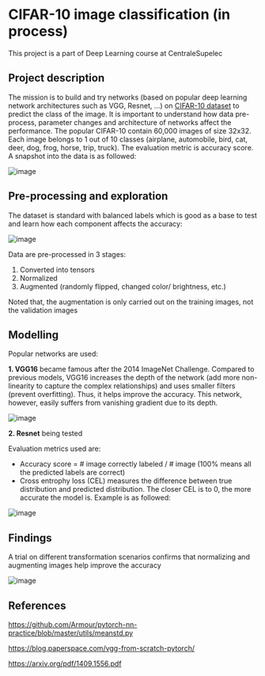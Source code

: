 # CIFAR-10 image classification (in process)

This project is a part of Deep Learning course at CentraleSupelec

## Project description
The mission is to build and try networks (based on popular deep learning network architectures such as VGG, Resnet, ...) on [CIFAR-10 dataset](https://www.cs.toronto.edu/~kriz/cifar.html) to predict the class of the image. It is important to understand how data pre-process, parameter changes and architecture of networks affect the performance. The popular CIFAR-10 contain 60,000 images of size 32x32. Each image belongs to 1 out of 10 classes (airplane, automobile, bird, cat, deer, dog, frog, horse, trip, truck). The evaluation metric is accuracy score. A snapshot into the data is as followed:

![image](https://user-images.githubusercontent.com/85484281/215329375-80e3122b-967f-4f5b-a5a7-8a7625d220e1.png)

## Pre-processing and exploration
The dataset is standard with balanced labels which is good as a base to test and learn how each component affects the accuracy:

![image](https://user-images.githubusercontent.com/85484281/215471791-abcc1671-1fdf-431f-9344-e4861137c560.png)

Data are pre-processed in 3 stages:
1. Converted into tensors
2. Normalized
3. Augmented (randomly flipped, changed color/ brightness, etc.)

Noted that, the augmentation is only carried out on the training images, not the validation images

## Modelling
Popular networks are used:

**1. VGG16** became famous after the 2014 ImageNet Challenge. Compared to previous models, VGG16 increases the depth of the network (add more non-linearity to capture the complex relationships) and uses smaller filters (prevent overfitting). Thus, it helps improve the accuracy. This network, however, easily suffers from vanishing gradient due to its depth.

![image](https://user-images.githubusercontent.com/85484281/215480905-4738d0be-8e4a-433d-a02f-147d7565b218.png)

**2. Resnet** being tested

Evaluation metrics used are:
- Accuracy score = # image correctly labeled / # image (100% means all the predicted labels are correct)
- Cross entrophy loss (CEL) measures the difference between true distribution and predicted distribution. The closer CEL is to 0, the more accurate the model is. Example is as followed:

![image](https://user-images.githubusercontent.com/85484281/215549332-c4f86e32-2861-4404-8616-f026545b52ca.png)

## Findings
A trial on different transformation scenarios confirms that normalizing and augmenting images help improve the accuracy

![image](https://user-images.githubusercontent.com/85484281/215549402-54be30f8-6ceb-442e-a8a1-c221633c0bd2.png)

## References
https://github.com/Armour/pytorch-nn-practice/blob/master/utils/meanstd.py

https://blog.paperspace.com/vgg-from-scratch-pytorch/

https://arxiv.org/pdf/1409.1556.pdf

